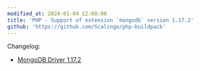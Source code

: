 ```yaml
---
modified_at: 2024-01-04 12:00:00
title: 'PHP - Support of extension `mongodb` version 1.17.2'
github: 'https://github.com/Scalingo/php-buildpack'
---
```


Changelog:

* [MongoDB Driver 1.17.2](https://github.com/mongodb/mongo-php-driver/releases/tag/1.17.2)
